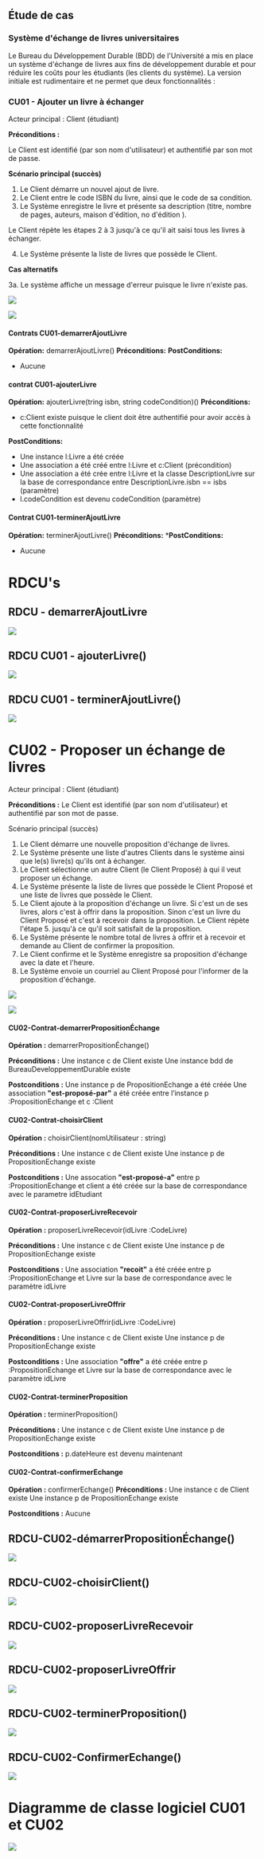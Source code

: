 ## Étude de cas 
### Système d'échange de livres universitaires
Le Bureau du Développement Durable (BDD) de l'Université a mis en place un système d'échange de livres aux fins de développement durable et pour réduire les coûts pour les étudiants (les clients du système). La version initiale est rudimentaire et ne permet que deux fonctionnalités :

### CU01 - Ajouter un livre à échanger

Acteur principal : Client (étudiant)

**Préconditions :**

Le Client est identifié (par son nom d'utilisateur) et authentifié par son mot de passe.

**Scénario principal (succès)**
1.	Le Client démarre un nouvel ajout de livre. 
2.	Le Client entre le code ISBN du livre, ainsi que le code de sa condition. 
3.	Le Système enregistre le livre et présente sa description (titre, nombre de pages, auteurs, maison d'édition, no d'édition ). 

Le Client répète les étapes 2 à 3 jusqu'à ce qu'il ait saisi tous les livres à échanger. 

4.	Le Système présente la liste de livres que possède le Client. 

**Cas alternatifs**

3a. Le système affiche un message d'erreur puisque le livre n'existe pas.

![](Systeme-echange-livre/mdd-cu01.svg)

![](Systeme-echange-livre/DSS-cu01.svg)


#### Contrats CU01-demarrerAjoutLivre

**Opération:** demarrerAjoutLivre()
**Préconditions:**
**PostConditions:**
- Aucune


#### contrat CU01-ajouterLivre 
**Opération:** ajouterLivre(tring isbn, string codeCondition)()
**Préconditions:**
- c:Client existe puisque le client doit être authentifié pour avoir accès à cette fonctionnalité

**PostConditions:**
- Une instance l:Livre a été créée
- Une association a été créé entre l:Livre et c:Client (précondition)
- Une association a été crée entre l:Livre et la classe DescriptionLivre sur la base de correspondance entre DescriptionLivre.isbn == isbs (paramètre)
- l.codeCondition est devenu codeCondition (paramètre)


#### Contrat CU01-terminerAjoutLivre
**Opération:** terminerAjoutLivre()
**Préconditions:**
***PostConditions:**
- Aucune


# RDCU's
## RDCU - demarrerAjoutLivre

![](Systeme-echange-livre/RDCU-demarrerAjoutLivre.svg)


## RDCU CU01 -  ajouterLivre()
![](Systeme-echange-livre/CU01-ajouterLivre.svg)

## RDCU CU01 -  terminerAjoutLivre()
![](Systeme-echange-livre/RDCU-CU01-terminerAjoutLivre.svg)

# CU02 - Proposer un échange de livres 
Acteur principal : Client (étudiant)

****Préconditions :****
Le Client est identifié (par son nom d'utilisateur) et authentifié par son mot de passe.

Scénario principal (succès) 

1.	Le Client démarre une nouvelle proposition d'échange de livres. 
2.	Le Système présente une liste d'autres Clients dans le système ainsi que le(s) livre(s) qu'ils ont à échanger. 
3.	Le Client sélectionne un autre Client (le Client Proposé) à qui il veut proposer un échange. 
4.	Le Système présente la liste de livres que possède le Client Proposé et une liste de livres que possède le Client. 
5.	Le Client ajoute à la proposition d'échange un livre. Si c'est un de ses livres, alors c'est à offrir dans la proposition. Sinon c'est un livre du Client Proposé et c'est à recevoir dans la proposition. Le Client répète l'étape 5. jusqu'à ce qu'il soit satisfait de la proposition. 
6.	Le Système présente le nombre total de livres à offrir et à recevoir et demande au Client de confirmer la proposition. 
7.	Le Client confirme et le Système enregistre sa proposition d'échange avec la date et l'heure. 
8.	Le Système envoie un courriel au Client Proposé pour l'informer de la proposition d'échange. 


![](Systeme-echange-livre/MDD%20CU01%20et%20CU02.svg)

![](Systeme-echange-livre/CU02%20-%20Proposer%20un%20échange%20de%20livres.svg)



#### CU02-Contrat-demarrerPropositionÉchange

**Opération :** demarrerPropositionÉchange()

**Préconditions :**
Une instance c de Client existe
Une instance bdd de BureauDeveloppementDurable existe


**Postconditions :**
Une instance p de PropositionEchange a été créée
Une association **"est-proposé-par"** a été créée entre l’instance p :PropositionEchange et c :Client

#### CU02-Contrat-choisirClient 

**Opération :** choisirClient(nomUtilisateur : string)

**Préconditions :**
Une instance c de Client existe
Une instance p de PropositionEchange existe

**Postconditions :**
Une assocation **"est-proposé-a"** entre p :PropositionEchange et client a été créée sur la base de correspondance avec le parametre idEtudiant
 
#### CU02-Contrat-proposerLivreRecevoir

**Opération :** proposerLivreRecevoir(idLivre :CodeLivre)

 **Préconditions :**
Une instance c de Client existe
Une instance p de PropositionEchange existe

**Postconditions :**
Une association **"recoit"** a été créée entre p :PropositionEchange et Livre sur la base de correspondance avec le paramètre idLivre


#### CU02-Contrat-proposerLivreOffrir

**Opération :** proposerLivreOffrir(idLivre :CodeLivre)

 **Préconditions :**
Une instance c de Client existe
Une instance p de PropositionEchange existe

**Postconditions :**
Une association **"offre"** a été créée entre p :PropositionEchange et Livre sur la base de correspondance avec le paramètre idLivre

#### CU02-Contrat-terminerProposition 

**Opération :** terminerProposition()

**Préconditions :**
Une instance c de Client existe
Une instance p de PropositionEchange existe

**Postconditions :**
p.dateHeure est devenu maintenant
 
#### CU02-Contrat-confirmerEchange 

**Opération :** confirmerEchange()
**Préconditions :**
Une instance c de Client existe
Une instance p de PropositionEchange existe

**Postconditions :**
Aucune

## RDCU-CU02-démarrerPropositionÉchange()
![](Systeme-echange-livre/RDCU-CU02-démarrerPropositionÉchange.svg)

## RDCU-CU02-choisirClient()
![](Systeme-echange-livre/RDCU-CU02-choisirClient.svg)

## RDCU-CU02-proposerLivreRecevoir
![](Systeme-echange-livre/RDCU-CU02-proposerLivreRecevoir.svg)

## RDCU-CU02-proposerLivreOffrir
![](Systeme-echange-livre/RDCU-CU02-proposerLivreOffrir.svg)

## RDCU-CU02-terminerProposition()
![](Systeme-echange-livre/RDCU-CU02-terminerProposition.svg)

## RDCU-CU02-ConfirmerEchange()
![](Systeme-echange-livre/RDCU-CU02-confirmerEchange.svg)


# Diagramme de classe logiciel CU01 et CU02
![](Systeme-echange-livre/DCL%20CU01%20et%20CU02.svg)


